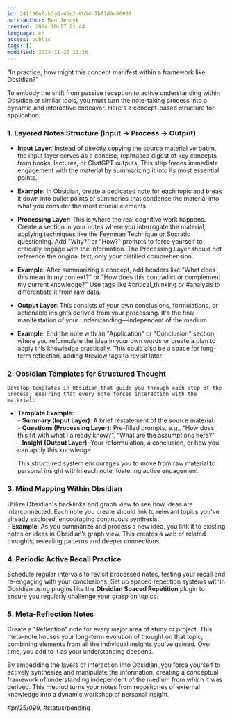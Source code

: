```yaml
---
id: 241136ef-b3a0-46e2-8b54-7bf1d8c6003f
note-author: Ben Jendyk
created: 2024-10-17 21:44
language: en
access: public
tags: []
modified: 2024-11-26 13:16
---
```


"In practice, how might this concept manifest within a framework like Obsidian?"

To embody the shift from passive reception to active understanding within Obsidian or similar tools, you must turn the note-taking process into a dynamic and interactive endeavor. Here's a concept-based structure for application:

### 1. **Layered Notes Structure (Input → Process → Output)**

- **Input Layer**: Instead of directly copying the source material verbatim, the input layer serves as a concise, rephrased digest of key concepts from books, lectures, or ChatGPT outputs. This step forces immediate engagement with the material by summarizing it into its most essential points.
- **Example**: In Obsidian, create a dedicated note for each topic and break it down into bullet points or summaries that condense the material into what you consider the most crucial elements.

- **Processing Layer**: This is where the real cognitive work happens. Create a section in your notes where you interrogate the material, applying techniques like the Feynman Technique or Socratic questioning. Add "Why?" or "How?" prompts to force yourself to critically engage with the information. The Processing Layer should not reference the original text, only your distilled comprehension.
 - **Example**: After summarizing a concept, add headers like "What does this mean in my context?" or "How does this contradict or complement my current knowledge?" Use tags like #critical_thinking or #analysis to differentiate it from raw data.

- **Output Layer**: This consists of your own conclusions, formulations, or actionable insights derived from your processing. It's the final manifestation of your understanding—independent of the medium.
 - **Example**: End the note with an "Application" or "Conclusion" section, where you reformulate the idea in your own words or create a plan to apply this knowledge practically. This could also be a space for long-term reflection, adding #review tags to revisit later.

### 2. **Obsidian Templates for Structured Thought**

	Develop templates in Obsidian that guide you through each step of the process, ensuring that every note forces interaction with the material:
- **Template Example**:  
	  - **Summary (Input Layer)**: A brief restatement of the source material.  
	  - **Questions (Processing Layer)**: Pre-filled prompts, e.g., “How does this fit with what I already know?”, “What are the assumptions here?”  
	  - **Insight (Output Layer)**: Your reformulation, a conclusion, or how you can apply this knowledge.

	This structured system encourages you to move from raw material to personal insight within each note, fostering active engagement.

### 3. **Mind Mapping Within Obsidian**

Utilize Obsidian's backlinks and graph view to see how ideas are interconnected. Each note you create should link to relevant topics you've already explored, encouraging continuous synthesis.  
	- **Example**: As you summarize and process a new idea, you link it to existing notes or ideas in Obsidian’s graph view. This creates a web of related thoughts, revealing patterns and deeper connections.

### 4. **Periodic Active Recall Practice**

Schedule regular intervals to revisit processed notes, testing your recall and re-engaging with your conclusions. Set up spaced repetition systems within Obsidian using plugins like the **Obsidian Spaced Repetition** plugin to ensure you regularly challenge your grasp on topics.

### 5. **Meta-Reflection Notes**

Create a "Reflection" note for every major area of study or project. This meta-note houses your long-term evolution of thought on that topic, combining elements from all the individual insights you’ve gained. Over time, you add to it as your understanding deepens.

By embedding the layers of interaction into Obsidian, you force yourself to actively synthesize and manipulate the information, creating a conceptual framework of understanding independent of the medium from which it was derived. This method turns your notes from repositories of external knowledge into a dynamic workshop of personal insight.


#pr/25/099, #status/pending